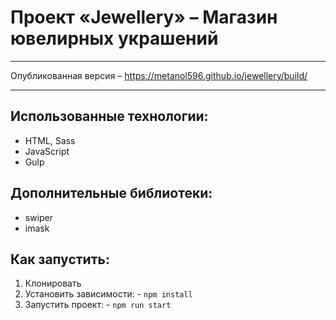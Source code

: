 # Проект «Jewellery» – Магазин ювелирных украшений

---

Опубликованная версия – https://metanol596.github.io/jewellery/build/

---

## Использованные технологии:

- HTML, Sass
- JavaScript
- Gulp

## Дополнительные библиотеки:

- swiper
- imask

## Как запустить:

1. Клонировать
2. Установить зависимости: - `npm install`
3. Запустить проект: - `npm run start`

